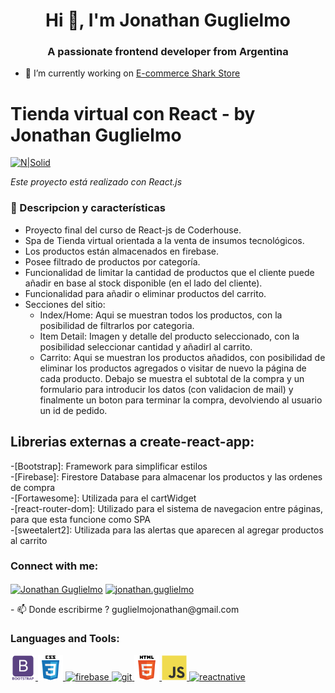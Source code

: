 <h1 align="center">Hi 👋, I'm Jonathan Guglielmo</h1>
<h3 align="center">A passionate frontend developer from Argentina</h3>

- 🔭 I’m currently working on [E-commerce Shark Store](https://wizardly-goldberg-8a57f1.netlify.app/)

# Tienda virtual con React - by Jonathan Guglielmo

[![N|Solid](https://i.ibb.co/JrQ3zBW/logo.png)](https://wizardly-goldberg-8a57f1.netlify.app/)

_Este proyecto está realizado con React.js_

### :mag_right: Descripcion y características

- Proyecto final del curso de React-js de Coderhouse.
- Spa de Tienda virtual orientada a la venta de insumos tecnológicos.
- Los productos están almacenados en firebase.
- Posee filtrado de productos por categoría.
- Funcionalidad de limitar la cantidad de productos que el cliente puede añadir en base al stock disponible (en el lado del cliente).
- Funcionalidad para añadir o eliminar productos del carrito.
- Secciones del sitio:
  - Index/Home: Aqui se muestran todos los productos, con la posibilidad de filtrarlos por categoria.
  - Item Detail: Imagen y detalle del producto seleccionado, con la posibilidad seleccionar cantidad y añadirl al carrito.
  - Carrito: Aqui se muestran los productos añadidos, con posibilidad de eliminar los productos agregados o visitar de nuevo la página de cada producto. Debajo se muestra el subtotal de la compra y un formulario para introducir los datos (con validacion de mail) y finalmente un boton para terminar la compra, devolviendo al usuario un id de pedido.


## Librerias externas a create-react-app:

-[Bootstrap]: Framework para simplificar estilos </br>
-[Firebase]: Firestore Database para almacenar los productos y las ordenes de compra</br>
-[Fortawesome]: Utilizada para el cartWidget</br>
-[react-router-dom]: Utilizado para el sistema de navegacion entre páginas, para que esta funcione como SPA</br>
-[sweetalert2]: Utilizada para las alertas que aparecen al agregar productos al carrito</br>

<h3 align="left">Connect with me:</h3>
<p align="left">
<a href="https://www.linkedin.com/in/jonathan-javier-guglielmo-2a491517a/" target="blank"><img align="center" src="https://raw.githubusercontent.com/rahuldkjain/github-profile-readme-generator/master/src/images/icons/Social/linked-in-alt.svg" alt="Jonathan Guglielmo" height="30" width="40" /></a>
<a href="https://instagram.com/jonathan.guglielmo" target="blank"><img align="center" src="https://raw.githubusercontent.com/rahuldkjain/github-profile-readme-generator/master/src/images/icons/Social/instagram.svg" alt="jonathan.guglielmo" height="30" width="40" /></a>
</p>
- 📫 Donde escribirme ? guglielmojonathan@gmail.com</p>

<h3 align="left">Languages and Tools:</h3>
<p align="left"> <a href="https://getbootstrap.com" target="_blank" rel="noreferrer"> <img src="https://raw.githubusercontent.com/devicons/devicon/master/icons/bootstrap/bootstrap-plain-wordmark.svg" alt="bootstrap" width="40" height="40"/> </a> <a href="https://www.w3schools.com/css/" target="_blank" rel="noreferrer"> <img src="https://raw.githubusercontent.com/devicons/devicon/master/icons/css3/css3-original-wordmark.svg" alt="css3" width="40" height="40"/> </a> <a href="https://firebase.google.com/" target="_blank" rel="noreferrer"> <img src="https://www.vectorlogo.zone/logos/firebase/firebase-icon.svg" alt="firebase" width="40" height="40"/> </a> <a href="https://git-scm.com/" target="_blank" rel="noreferrer"> <img src="https://www.vectorlogo.zone/logos/git-scm/git-scm-icon.svg" alt="git" width="40" height="40"/> </a> <a href="https://www.w3.org/html/" target="_blank" rel="noreferrer"> <img src="https://raw.githubusercontent.com/devicons/devicon/master/icons/html5/html5-original-wordmark.svg" alt="html5" width="40" height="40"/> </a> <a href="https://developer.mozilla.org/en-US/docs/Web/JavaScript" target="_blank" rel="noreferrer"> <img src="https://raw.githubusercontent.com/devicons/devicon/master/icons/javascript/javascript-original.svg" alt="javascript" width="40" height="40"/> </a> <a href="https://reactnative.dev/" target="_blank" rel="noreferrer"> <img src="https://reactnative.dev/img/header_logo.svg" alt="reactnative" width="40" height="40"/> </a> </p>

